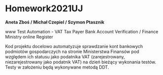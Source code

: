 # Homework2021UJ

**Aneta Zboś / 
Michał Czepiel / 
Szymon Ptasznik**

www Test Automation - VAT Tax Payer Bank Account Verification / Finance Ministry online Register

Kod projektu docelowo automatyzuje sprawdzanie kont bankowych podmiotów gospodarczych na stronie Ministerstwa Finansów pod względem ich statusu jako podatnika VAT (zarejestrowany, niezarejestrowany jako podatnik VAT) na dzień bieżący wykonania testów.
Testy w założeniu będą wykonywane metodą DDT.
